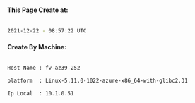 
   
#### This Page Create at:

```bash

2021-12-22 - 08:57:22 UTC

```

#### Create By Machine:

```bash

Host Name : fv-az39-252

platform  : Linux-5.11.0-1022-azure-x86_64-with-glibc2.31

Ip Local  : 10.1.0.51

```

